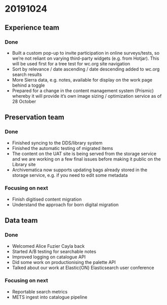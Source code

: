 # 20191024

## Experience team

### Done

* Built a custom pop-up to invite participation in online surveys/tests, so we’re not reliant on varying third-party widgets \(e.g. from Hotjar\). This will be used first for a tree test for wc.org site navigation
* Sort by relevance / date ascending / date descending added to wc.org search results
* More Sierra data, e.g. notes, available for display on the work page behind a toggle
* Prepared for a change in the content management system \(Prismic\) whereby it will provide it’s own image sizing / optimization service as of 28 October

## Preservation team

### Done

* Finished syncing to the DDS/library system
* Finished the automatic testing of migrated items
* The content on the UAT site is being served from the storage service and we are working on a few final issues before making it public on the Library site
* Archivematica now supports updating bags already stored in the storage service, e.g. if you need to edit some metadata

### Focusing on next

* Finish digitised content migration
* Understand the approach for born digital migration

## Data team

### Done

* Welcomed Alice Fuzier Cayla back
* Started A/B testing for searchable notes 
* Improved logging on catalogue API
* Did some work on productionising the palette API
* Talked about our work at Elastic{ON} Elasticsearch user conference

### Focusing on next

* Reportable search metrics
* METS ingest into catalogue pipeline

